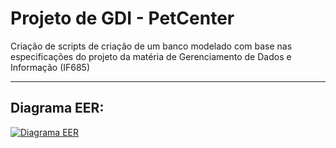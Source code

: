 # Projeto de GDI - PetCenter

Criação de scripts de criação de um banco modelado com base nas especificações do projeto da matéria de Gerenciamento de Dados e Informação (IF685)

---
## Diagrama EER:

[![Diagrama EER](https://i.ibb.co/S30n765/EER-petcenter-gdi-AV1-drawio.png)](https://i.ibb.co/S30n765/EER-petcenter-gdi-AV1-drawio.png)
